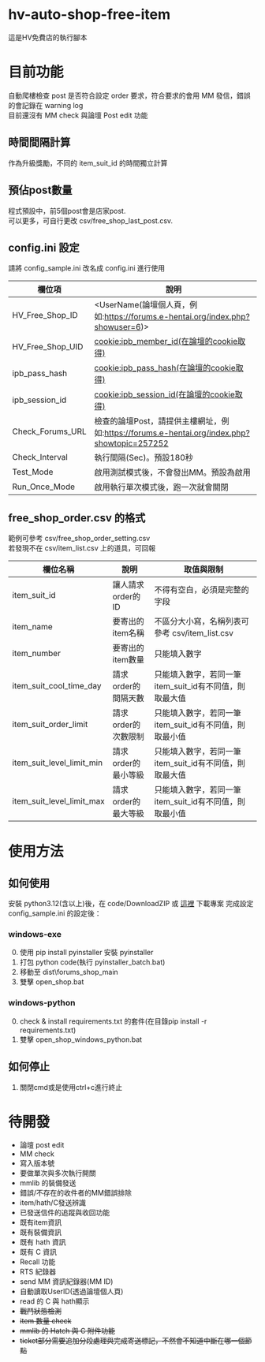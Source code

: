 # hv-auto-shop-free-item
這是HV免費店的執行腳本

# 目前功能
自動爬樓檢查 post 是否符合設定 order 要求，符合要求的會用 MM 發信，錯誤的會記錄在 warning log  
目前還沒有 MM check 與論壇 Post edit 功能

## 時間間隔計算
作為升級獎勵，不同的 item_suit_id 的時間獨立計算  

## 預佔post數量
程式預設中，前5個post會是店家post.  
可以更多，可自行更改 csv/free_shop_last_post.csv.

## config.ini 設定
請將 config_sample.ini 改名成 config.ini 進行使用  

| 欄位項 | 說明 |
|----------|----------|
| HV_Free_Shop_ID | <UserName(論壇個人頁，例如:https://forums.e-hentai.org/index.php?showuser=6)> |
| HV_Free_Shop_UID | <cookie:ipb_member_id(在論壇的cookie取得)> |
| ipb_pass_hash | <cookie:ipb_pass_hash(在論壇的cookie取得)> |
| ipb_session_id | <cookie:ipb_session_id(在論壇的cookie取得)> |
| Check_Forums_URL | 檢查的論壇Post，請提供主樓網址，例如:https://forums.e-hentai.org/index.php?showtopic=257252  |
| Check_Interval | 執行間隔(Sec)。預設180秒 |
| Test_Mode | 啟用測試模式後，不會發出MM。預設為啟用 |
| Run_Once_Mode | 啟用執行單次模式後，跑一次就會關閉 |

## free_shop_order.csv 的格式
範例可參考 csv/free_shop_order_setting.csv  
若發現不在 csv/item_list.csv 上的道具，可回報

| 欄位名稱 | 說明 | 取值與限制 |
|----------|----------|----------|
| item_suit_id | 讓人請求order的ID | 不得有空白，必須是完整的字段 |
| item_name |  要寄出的item名稱 | 不區分大小寫，名稱列表可參考 csv/item_list.csv
| item_number | 要寄出的item數量 | 只能填入數字
| item_suit_cool_time_day | 請求order的間隔天數 | 只能填入數字，若同一筆item_suit_id有不同值，則取最大值
| item_suit_order_limit | 請求order的次數限制 | 只能填入數字，若同一筆item_suit_id有不同值，則取最小值
| item_suit_level_limit_min | 請求order的最小等級 | 只能填入數字，若同一筆item_suit_id有不同值，則取最大值
| item_suit_level_limit_max | 請求order的最大等級 | 只能填入數字，若同一筆item_suit_id有不同值，則取最小值

# 使用方法
## 如何使用
安裝 python3.12(含以上)後，在 code/DownloadZIP 或 [這裡](https://github.com/ericericsw/hv-auto-shop-free-item/archive/refs/heads/main.zip) 下載專案
完成設定 config_sample.ini 的設定後：  
### windows-exe
0. 使用 pip install pyinstaller 安裝 pyinstaller
1. 打包 python code(執行 pyinstaller_batch.bat)
2. 移動至 dist\forums_shop_main
3. 雙擊 open_shop.bat

### windows-python
0. check & install requirements.txt 的套件(在目錄pip install -r requirements.txt)
1. 雙擊 open_shop_windows_python.bat

## 如何停止
1. 關閉cmd或是使用ctrl+c進行終止

# 待開發
* 論壇 post edit
* MM check
* 寫入版本號
* 要做單次與多次執行開關
* mmlib 的裝備發送
* 錯誤/不存在的收件者的MM錯誤排除
* item/hath/C發送辨識
* 已發送信件的追蹤與收回功能
* 既有item資訊
* 既有裝備資訊
* 既有 hath 資訊
* 既有 C 資訊
* Recall 功能
* RTS 紀錄器
* send MM 資訊紀錄器(MM ID)
* 自動讀取UserID(透過論壇個人頁)
* read 的 C 與 hath顯示
* ~~戰鬥狀態檢測~~
* ~~item 數量 check~~
* ~~mmlib 的 Hatch 與 C 附件功能~~
* ~~ticket部分需要追加分段處理與完成寄送標記，不然會不知道中斷在哪一個節點~~